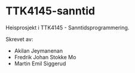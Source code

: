 # TTK4145-sanntid
Heisprosjekt i TTK4145 - Sanntidsprogrammering.

Skrevet av:
- Akilan Jeymanenan
- Fredrik Johan Stokke Mo
- Martin Emil Siggerud

